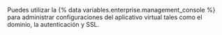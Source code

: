 Puedes utilizar la {% data variables.enterprise.management_console %} para administrar configuraciones del aplicativo virtual tales como el dominio, la autenticación y SSL.

